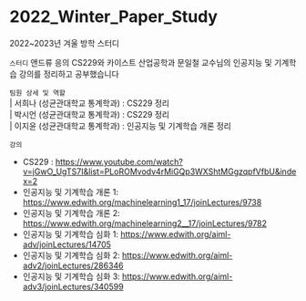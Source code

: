 # 2022_Winter_Paper_Study
2022~2023년 겨울 방학 스터디 

`스터디`
앤드류 응의 CS229와 카이스트 산업공학과 문일철 교수님의 인공지능 및 기계학습 강의를 정리하고 공부했습니다

`팀원 상세 및 역할` \
  | 서희나 (성균관대학교 통계학과) : CS229 정리\
  | 박시언 (성균관대학교 통계학과) : CS229 정리\
  | 이지윤 (성균관대학교 통계학과) : 인공지능 및 기계학습 개론 정리


`강의` 

- CS229 : https://www.youtube.com/watch?v=jGwO_UgTS7I&list=PLoROMvodv4rMiGQp3WXShtMGgzqpfVfbU&index=2
- 인공지능 및 기계학습 개론 1: https://www.edwith.org/machinelearning1_17/joinLectures/9738
- 인공지능 및 기계학습 개론 2: https://www.edwith.org/machinelearning2__17/joinLectures/9782
- 인공지능 및 기계학습 심화 1: https://www.edwith.org/aiml-adv/joinLectures/14705
- 인공지능 및 기계학습 심화 2: https://www.edwith.org/aiml-adv2/joinLectures/286346
- 인공지능 및 기계학습 심화 3: https://www.edwith.org/aiml-adv3/joinLectures/340599
  
